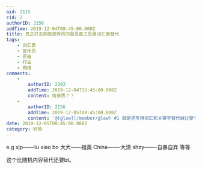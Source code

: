 ```yaml
---
aid: 2115
cid: 2
authorID: 2156
addTime: 2019-12-04T08:45:00.000Z
title: 真正打击网络宣传员的最恶毒工具是词汇表替代
tags:
    - 词汇表
    - 宣传员
    - 恶毒
    - 打击
    - 网络
comments:
    -
        authorID: 2202
        addTime: 2019-12-04T13:45:00.000Z
        content: 啥意思？？
    -
        authorID: 2156
        addTime: 2019-12-05T00:45:00.000Z
        content: '@[glow](/member/glow) #1 就是把专用词汇和关键字替代掉让整个文本毫无引导作用'
date: 2019-12-05T00:45:00.000Z
category: 时政
---
```


e.g xjp——liu xiao bo 大大——祖英 China——-大清 shzy——-自暴自弃 等等

这个比随机内容替代还要bt。
